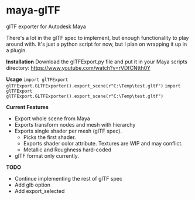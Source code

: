 # maya-glTF
glTF exporter for Autodesk Maya

There's a lot in the glTF spec to implement, but enough functionality to play around with.  It's just a python script for now, but I plan on wrapping it up in a plugin.

**Installation**
Download the glTFExport.py file and put it in your Maya scripts directory: https://www.youtube.com/watch?v=rVDfCNtth0Y

**Usage**
`
import glTFExport
glTFExport.GLTFExporter().export_scene(r"C:\Temp\test.gltf")
`
`import glTFExport
glTFExport.GLTFExporter().export_scene(r"C:\Temp\test.gltf")`

**Current Features**
- Export whole scene from Maya
- Exports transform nodes and mesh with hierarchy
- Exports single shader per mesh (glTF spec).
   - Picks the first shader.
   - Exports shader color attribute.  Textures are WIP and may conflict.
   - Metallic and Roughness hard-coded
- glTF format only currently.
   
**TODO**
- Continue implementing the rest of glTF spec
- Add glb option
- Add export_selected
